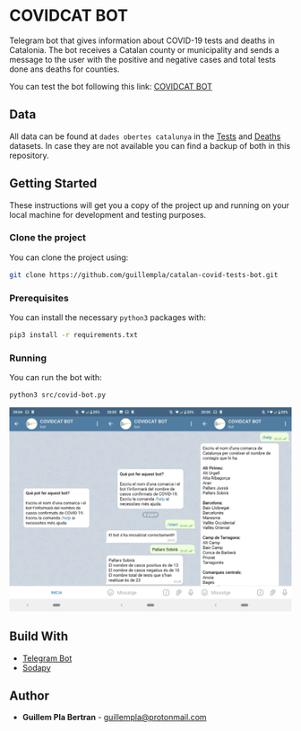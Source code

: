 # COVIDCAT BOT

Telegram bot that gives information about COVID-19 tests and deaths in Catalonia. The bot receives a Catalan county or municipality and sends a message to the user with the positive and negative cases and total tests done ans deaths for counties.

You can test the bot following this link: [COVIDCAT BOT](https://t.me/CatalunyaCOVID19bot)

## Data

All data can be found at `dades obertes catalunya` in the [Tests](https://analisi.transparenciacatalunya.cat/Salut/Registre-de-casos-de-COVID-19-realitzats-a-Catalun/jj6z-iyrp/data) and [Deaths](https://analisi.transparenciacatalunya.cat/Salut/Registre-de-defuncions-per-COVID-19-a-Catalunya-Se/uqk7-bf9s/data) datasets. In case they are not available you can find a backup of both in this repository.

## Getting Started

These instructions will get you a copy of the project up and running on  your local machine for development and testing purposes.

### Clone the project

You can clone the project using:

```bash
git clone https://github.com/guillempla/catalan-covid-tests-bot.git
```

### Prerequisites

You can install the necessary `python3` packages with:

```bash
pip3 install -r requirements.txt
```

### Running

You can run the bot with:

```bash
python3 src/covid-bot.py
```

![](./img/readme_images.png)





## Build With

* [Telegram Bot](https://github.com/python-telegram-bot/python-telegram-bot)
* [Sodapy](https://pypi.org/project/sodapy/)



## Author

* **Guillem Pla Bertran** - [guillempla@protonmail.com]()
